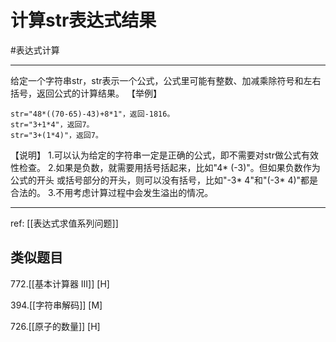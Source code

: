 # 计算str表达式结果
#表达式计算 

---
给定一个字符串str，str表示一个公式，公式里可能有整数、加减乘除符号和左右 括号，返回公式的计算结果。
【举例】
```
str="48*((70-65)-43)+8*1"，返回-1816。
str="3+1*4"，返回7。
str="3+(1*4)"，返回7。
```
【说明】
1.可以认为给定的字符串一定是正确的公式，即不需要对str做公式有效性检查。  2.如果是负数，就需要用括号括起来，比如"4* (-3)"。但如果负数作为公式的开头 或括号部分的开头，则可以没有括号，比如"-3* 4"和"(-3* 4)"都是合法的。 
3.不用考虑计算过程中会发生溢出的情况。

---

ref: [[表达式求值系列问题]]

## 类似题目

772.[[基本计算器 III]] [H]

394.[[字符串解码]]  [M]

726.[[原子的数量]]  [H]

